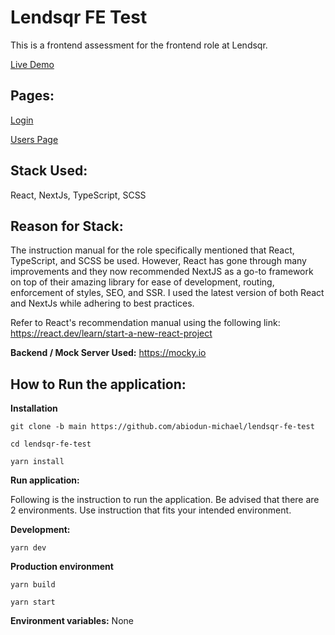 # Lendsqr FE Test

This is a frontend assessment for the frontend role at Lendsqr.

<a href="https://abiodun-michael-lendsqr-fe-test.vercel.app/">Live Demo</a>

## Pages:

<a href="https://abiodun-michael-lendsqr-fe-test.vercel.app/">Login</a>

<a href="https://abiodun-michael-lendsqr-fe-test.vercel.app/customers/users">Users Page</a>

## Stack Used:

React, NextJs, TypeScript, SCSS

## Reason for Stack:

The instruction manual for the role specifically mentioned that React, TypeScript, and SCSS be used. However, React has gone through many improvements and they now recommended NextJS as a go-to framework on top of their amazing library for ease of development, routing, enforcement of styles, SEO, and SSR. I used the latest version of both React and NextJs while adhering to best practices.

Refer to React's recommendation manual using the following link:
https://react.dev/learn/start-a-new-react-project


**Backend / Mock Server Used:**
https://mocky.io

## How to Run the application:

**Installation**

`git clone -b main https://github.com/abiodun-michael/lendsqr-fe-test`

`cd lendsqr-fe-test`

`yarn install`

**Run application:**

Following is the instruction to run the application. Be advised that there are 2 environments. Use instruction that fits your intended environment.

**Development:**

 `yarn dev`



**Production environment**

`yarn build`

`yarn start`


**Environment variables:**
None
